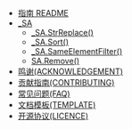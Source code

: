 * [指南 README](BeanLib-README.md)
* [_SA](_SA.md)
    * [_SA.StrReplace()](_SA.StrReplace().md)
    * [_SA.Sort()](_SA.Sort().md)
    * [_SA.SameElementFilter()](_SA.SameElementFilter().md)
    * [SA.Remove()](SA.Remove().md)
* [鸣谢(ACKNOWLEDGEMENT)](鸣谢.md)
* [贡献指南(CONTRIBUTING)](BeanLib_CONTRIBUTING_贡献指南.md)
* [常见问题(FAQ)](BeanLib_FQA.md)
* [文档模板(TEMPLATE)](Template.md)
* [开源协议(LICENCE)](LICENCE(LGPLv3).txt)
